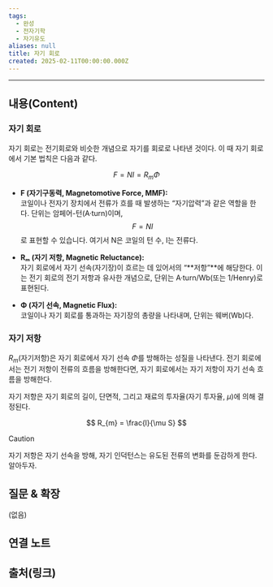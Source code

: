 ```yaml
---
tags:
  - 완성
  - 전자기학
  - 자기유도
aliases: null
title: 자기 회로
created: 2025-02-11T00:00:00.000Z
---
```


---

## 내용(Content)

### 자기 회로

자기 회로는 전기회로와 비슷한 개념으로 자기를 회로로 나타낸 것이다. 이 때 자기 회로에서 기본 법칙은 다음과 같다.

$$
F = NI = R_{m}\Phi
$$

- **F (자기구동력, Magnetomotive Force, MMF):**  
	코일이나 전자기 장치에서 전류가 흐를 때 발생하는 “자기압력”과 같은 역할을 한다. 단위는 암페어-턴(A·turn)이며,
$$
F = NI
$$
    로 표현할 수 있습니다. 여기서 N은 코일의 턴 수, I는 전류다.
    
- **Rₘ (자기 저항, Magnetic Reluctance):**  
    자기 회로에서 자기 선속(자기장)이 흐르는 데 있어서의 “**저항”**에 해당한다. 이는 전기 회로의 전기 저항과 유사한 개념으로, 단위는 A·turn/Wb(또는 1/Henry)로 표현된다.
    
- **Φ (자기 선속, Magnetic Flux):**  
    코일이나 자기 회로를 통과하는 자기장의 총량을 나타내며, 단위는 웨버(Wb)다.

### 자기 저항

$R_{m}$(자기저항)은 자기 회로에서 자기 선속 $\Phi$를 방해하는 성질을 나타낸다. 전기 회로에서는 전기 저항이 전류의 흐름을 방해한다면, 자기 회로에서는 자기 저항이 자기 선속 흐름을 방해한다.

자기 저항은 자기 회로의 길이, 단면적, 그리고 재료의 투자율(자기 투자율, $\mu$)에 의해 결정된다.

$$
R_{m} = \frac{l}{\mu S}
$$

>[!caution]
>자기 저항은 자기 선속을 방해, 자기 인덕턴스는 유도된 전류의 변화를 둔감하게 한다. 알아두자.

## 질문 & 확장

(없음)

## 연결 노트

## 출처(링크)





